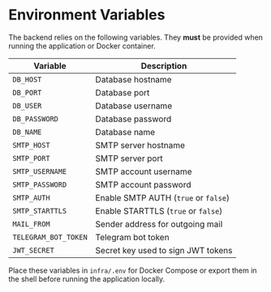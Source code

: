 # Environment Variables

The backend relies on the following variables. They **must** be provided when running the application or Docker container.

| Variable | Description |
| --- | --- |
| `DB_HOST` | Database hostname |
| `DB_PORT` | Database port |
| `DB_USER` | Database username |
| `DB_PASSWORD` | Database password |
| `DB_NAME` | Database name |
| `SMTP_HOST` | SMTP server hostname |
| `SMTP_PORT` | SMTP server port |
| `SMTP_USERNAME` | SMTP account username |
| `SMTP_PASSWORD` | SMTP account password |
| `SMTP_AUTH` | Enable SMTP AUTH (`true` or `false`) |
| `SMTP_STARTTLS` | Enable STARTTLS (`true` or `false`) |
| `MAIL_FROM` | Sender address for outgoing mail |
| `TELEGRAM_BOT_TOKEN` | Telegram bot token |
| `JWT_SECRET` | Secret key used to sign JWT tokens |

Place these variables in `infra/.env` for Docker Compose or export them in the shell before running the application locally.
